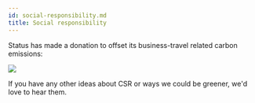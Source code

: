 ```yaml
---
id: social-responsibility.md
title: Social responsibility
---
```

Status has made a donation to offset its business-travel related carbon emissions:

![](https://people-ops.status.im/content/images/2018/10/raVWgPYOe5.png)

If you have any other ideas about CSR or ways we could be greener, we'd love to hear them.
